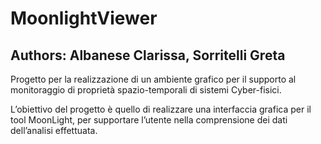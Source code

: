 <h1> MoonlightViewer</h1>
<h2> Authors: Albanese Clarissa, Sorritelli Greta</h2>

Progetto per la realizzazione di un	ambiente grafico per il supporto al monitoraggio di proprietà
spazio-temporali di sistemi Cyber-fisici.

L’obiettivo del	progetto è quello di realizzare una interfaccia grafica per il tool MoonLight,
per supportare l’utente nella comprensione dei dati dell’analisi effettuata.
